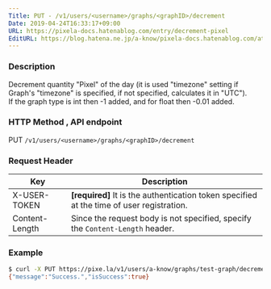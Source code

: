 ```yaml
---
Title: PUT - /v1/users/<username>/graphs/<graphID>/decrement
Date: 2019-04-24T16:33:17+09:00
URL: https://pixela-docs.hatenablog.com/entry/decrement-pixel
EditURL: https://blog.hatena.ne.jp/a-know/pixela-docs.hatenablog.com/atom/entry/17680117127076648835
---
```


### Description
Decrement quantity "Pixel" of the day (it is used "timezone" setting if Graph's "timezone" is specified, if not specified, calculates it in "UTC").<br>
If the graph type is int then -1 added, and for float then -0.01 added.

### HTTP Method , API endpoint
<span class="badge badge-put">PUT</span> `/v1/users/<username>/graphs/<graphID>/decrement`

### Request Header

|Key|Description|
|---|---|
|X-USER-TOKEN|**[required]** It is the authentication token specified at the time of user registration.|
|Content-Length|Since the request body is not specified, specify the `Content-Length` header.|

### Example

```sh
$ curl -X PUT https://pixe.la/v1/users/a-know/graphs/test-graph/decrement -H 'X-USER-TOKEN:thisissecret' -H 'Content-Length:0'
{"message":"Success.","isSuccess":true}
```
